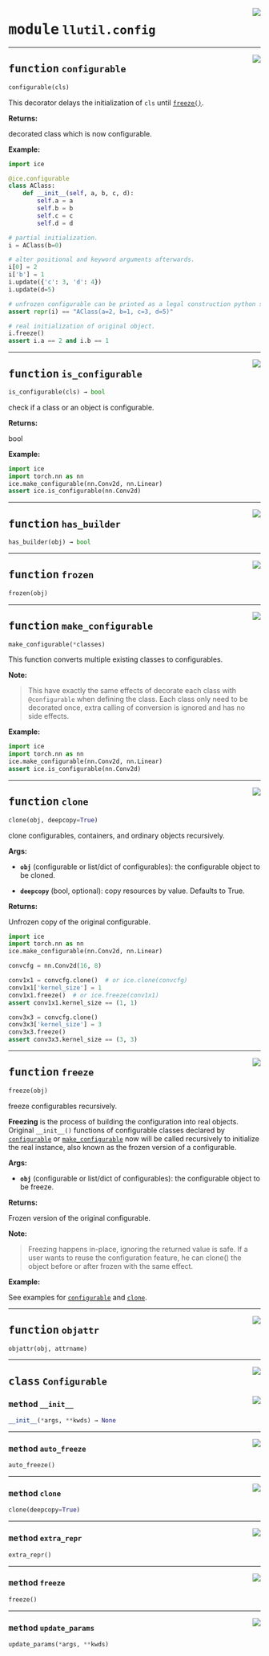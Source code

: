 <!-- markdownlint-disable -->

<a href="https://github.com/tjyuyao/ice-learn/blob/main/ice/llutil/config.py#L0"><img align="right" style="float:right;" src="https://img.shields.io/badge/-source-cccccc?style=flat-square"></a>

# <kbd>module</kbd> `llutil.config`







---

<a href="https://github.com/tjyuyao/ice-learn/blob/main/ice/llutil/config.py#L47"><img align="right" style="float:right;" src="https://img.shields.io/badge/-source-cccccc?style=flat-square"></a>

## <kbd>function</kbd> `configurable`

```python
configurable(cls)
```

This decorator delays the initialization of `cls` until [`freeze()`](./llutil.config.md#function-freeze).




**Returns:**

 decorated class which is now configurable.




**Example:**



```python
import ice

@ice.configurable
class AClass:
    def __init__(self, a, b, c, d):
        self.a = a
        self.b = b
        self.c = c
        self.d = d

# partial initialization.
i = AClass(b=0)

# alter positional and keyword arguments afterwards.
i[0] = 2
i['b'] = 1
i.update({'c': 3, 'd': 4})
i.update(d=5)

# unfrozen configurable can be printed as a legal construction python statement.
assert repr(i) == "AClass(a=2, b=1, c=3, d=5)"

# real initialization of original object.
i.freeze()
assert i.a == 2 and i.b == 1
```




---

<a href="https://github.com/tjyuyao/ice-learn/blob/main/ice/llutil/config.py#L120"><img align="right" style="float:right;" src="https://img.shields.io/badge/-source-cccccc?style=flat-square"></a>

## <kbd>function</kbd> `is_configurable`

```python
is_configurable(cls) → bool
```

check if a class or an object is configurable.




**Returns:**

 bool




**Example:**



```python
import ice
import torch.nn as nn
ice.make_configurable(nn.Conv2d, nn.Linear)
assert ice.is_configurable(nn.Conv2d)
```




---

<a href="https://github.com/tjyuyao/ice-learn/blob/main/ice/llutil/config.py#L137"><img align="right" style="float:right;" src="https://img.shields.io/badge/-source-cccccc?style=flat-square"></a>

## <kbd>function</kbd> `has_builder`

```python
has_builder(obj) → bool
```








---

<a href="https://github.com/tjyuyao/ice-learn/blob/main/ice/llutil/config.py#L145"><img align="right" style="float:right;" src="https://img.shields.io/badge/-source-cccccc?style=flat-square"></a>

## <kbd>function</kbd> `frozen`

```python
frozen(obj)
```








---

<a href="https://github.com/tjyuyao/ice-learn/blob/main/ice/llutil/config.py#L156"><img align="right" style="float:right;" src="https://img.shields.io/badge/-source-cccccc?style=flat-square"></a>

## <kbd>function</kbd> `make_configurable`

```python
make_configurable(*classes)
```

This function converts multiple existing classes to configurables.




**Note:**

> This have exactly the same effects of decorate each class with `@configurable` when defining the class.
 Each class only need to be decorated once, extra calling of conversion is ignored and has no side effects.




**Example:**



```python
import ice
import torch.nn as nn
ice.make_configurable(nn.Conv2d, nn.Linear)
assert ice.is_configurable(nn.Conv2d)
```




---

<a href="https://github.com/tjyuyao/ice-learn/blob/main/ice/llutil/config.py#L175"><img align="right" style="float:right;" src="https://img.shields.io/badge/-source-cccccc?style=flat-square"></a>

## <kbd>function</kbd> `clone`

```python
clone(obj, deepcopy=True)
```

clone configurables, containers, and ordinary objects recursively.




**Args:**


 - <b>`obj`</b> (configurable or list/dict of configurables):  the configurable object to be cloned.

 - <b>`deepcopy`</b> (bool, optional):  copy resources by value. Defaults to True.




**Returns:**

Unfrozen copy of the original configurable.


```python
import ice
import torch.nn as nn
ice.make_configurable(nn.Conv2d, nn.Linear)

convcfg = nn.Conv2d(16, 8)

conv1x1 = convcfg.clone()  # or ice.clone(convcfg)
conv1x1['kernel_size'] = 1
conv1x1.freeze()  # or ice.freeze(conv1x1)
assert conv1x1.kernel_size == (1, 1)

conv3x3 = convcfg.clone()
conv3x3['kernel_size'] = 3
conv3x3.freeze()
assert conv3x3.kernel_size == (3, 3)
```




---

<a href="https://github.com/tjyuyao/ice-learn/blob/main/ice/llutil/config.py#L220"><img align="right" style="float:right;" src="https://img.shields.io/badge/-source-cccccc?style=flat-square"></a>

## <kbd>function</kbd> `freeze`

```python
freeze(obj)
```

freeze configurables recursively.


**Freezing** is the process of building the configuration into real objects.
Original `__init__()` functions of configurable classes declared by [`configurable`](./llutil.config.md#function-configurable)
or [`make_configurable`](./llutil.config.md#function-make_configurable) now will be called recursively to initialize the real instance,
also known as the frozen version of a configurable.




**Args:**


 - <b>`obj`</b> (configurable or list/dict of configurables):  the configurable object to be freeze.




**Returns:**

Frozen version of the original configurable.




**Note:**

>Freezing happens in-place, ignoring the returned value is safe.
If a user wants to reuse the configuration feature, he can clone() the
object before or after frozen with the same effect.




**Example:**

See examples for [`configurable`](./llutil.config.md#function-configurable) and [`clone`](./llutil.config.md#function-clone).





---

<a href="https://github.com/tjyuyao/ice-learn/blob/main/ice/llutil/config.py#L257"><img align="right" style="float:right;" src="https://img.shields.io/badge/-source-cccccc?style=flat-square"></a>

## <kbd>function</kbd> `objattr`

```python
objattr(obj, attrname)
```








---

<a href="https://github.com/tjyuyao/ice-learn/blob/main/ice/llutil/config.py#L261"><img align="right" style="float:right;" src="https://img.shields.io/badge/-source-cccccc?style=flat-square"></a>

## <kbd>class</kbd> `Configurable`






<a href="https://github.com/tjyuyao/ice-learn/blob/main/ice/llutil/config.py#L265"><img align="right" style="float:right;" src="https://img.shields.io/badge/-source-cccccc?style=flat-square"></a>

### <kbd>method</kbd> `__init__`

```python
__init__(*args, **kwds) → None
```










---

<a href="https://github.com/tjyuyao/ice-learn/blob/main/ice/llutil/config.py#L451"><img align="right" style="float:right;" src="https://img.shields.io/badge/-source-cccccc?style=flat-square"></a>

### <kbd>method</kbd> `auto_freeze`

```python
auto_freeze()
```







---

<a href="https://github.com/tjyuyao/ice-learn/blob/main/ice/llutil/config.py#L433"><img align="right" style="float:right;" src="https://img.shields.io/badge/-source-cccccc?style=flat-square"></a>

### <kbd>method</kbd> `clone`

```python
clone(deepcopy=True)
```







---

<a href="https://github.com/tjyuyao/ice-learn/blob/main/ice/llutil/config.py#L424"><img align="right" style="float:right;" src="https://img.shields.io/badge/-source-cccccc?style=flat-square"></a>

### <kbd>method</kbd> `extra_repr`

```python
extra_repr()
```







---

<a href="https://github.com/tjyuyao/ice-learn/blob/main/ice/llutil/config.py#L442"><img align="right" style="float:right;" src="https://img.shields.io/badge/-source-cccccc?style=flat-square"></a>

### <kbd>method</kbd> `freeze`

```python
freeze()
```







---

<a href="https://github.com/tjyuyao/ice-learn/blob/main/ice/llutil/config.py#L306"><img align="right" style="float:right;" src="https://img.shields.io/badge/-source-cccccc?style=flat-square"></a>

### <kbd>method</kbd> `update_params`

```python
update_params(*args, **kwds)
```








